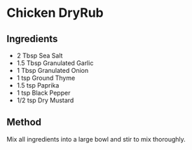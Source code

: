 # Chicken DryRub
## Ingredients
- 2 Tbsp Sea Salt
- 1.5 Tbsp Granulated Garlic
- 1 Tbsp Granulated Onion
- 1 tsp Ground Thyme
- 1.5 tsp Paprika
- 1 tsp Black Pepper
- 1/2 tsp Dry Mustard

## Method
Mix all ingredients into a large bowl and stir to mix thoroughly.